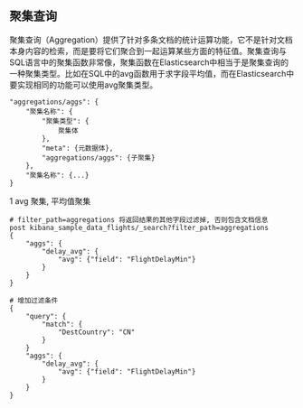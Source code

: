 ## 聚集查询  
聚集查询（Aggregation）提供了针对多条文档的统计运算功能，它不是针对文档本身内容的检索，而是要将它们聚合到一起运算某些方面的特征值。聚集查询与SQL语言中的聚集函数非常像，聚集函数在Elasticsearch中相当于是聚集查询的一种聚集类型。比如在SQL中的avg函数用于求字段平均值，而在Elasticsearch中要实现相同的功能可以使用avg聚集类型。

```
"aggregations/aggs": {
    "聚集名称": {
        "聚集类型": {
            聚集体
        },
        "meta": {元数据体},
        "aggregations/aggs": {子聚集}
    },
    "聚集名称": {...}
}
```

1 avg 聚集, 平均值聚集
```$xslt
# filter_path=aggregations 将返回结果的其他字段过滤掉, 否则包含文档信息
post kibana_sample_data_flights/_search?filter_path=aggregations
{
    "aggs": {
        "delay_avg": {
            "avg": {"field": "FlightDelayMin"}
        }
    }
}

# 增加过滤条件
{
    "query": {
        "match": {
            "DestCountry": "CN"
        }
    }
    "aggs": {
        "delay_avg": {
            "avg": {"field": "FlightDelayMin"}
        }
    }
}
```
